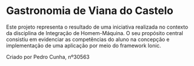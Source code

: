 # Gastronomia de Viana do Castelo

Este projeto representa o resultado de uma iniciativa realizada no contexto da disciplina de Integração de Homem-Máquina. O seu propósito central consistiu em evidenciar as competências do aluno na concepção e implementação de uma aplicação por meio do framework Ionic. 

Criado por Pedro Cunha, nº30563
